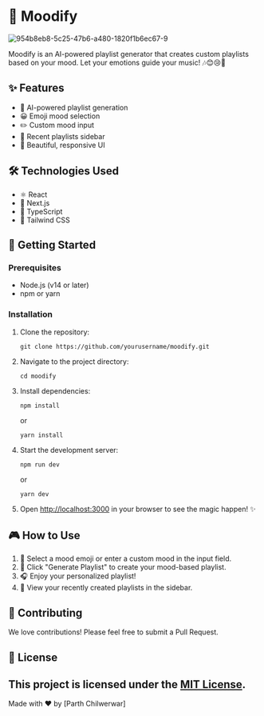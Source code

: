# 🎵 Moodify

![954b8eb8-5c25-47b6-a480-1820f1b6ec67-9](https://github.com/user-attachments/assets/a2c6c0a2-f0f7-4fc5-83a9-c8fe7b372684)

Moodify is an AI-powered playlist generator that creates custom playlists based on your mood. Let your emotions guide your music! 🎶😊😢🥳

## ✨ Features

- 🤖 AI-powered playlist generation
- 😀 Emoji mood selection
- ✏️ Custom mood input
- 🔄 Recent playlists sidebar
- 🌈 Beautiful, responsive UI

## 🛠️ Technologies Used

- ⚛️ React
- 🔼 Next.js
- 📘 TypeScript
- 🎨 Tailwind CSS

## 🚀 Getting Started

### Prerequisites

- Node.js (v14 or later)
- npm or yarn

### Installation

1. Clone the repository:
   ```
   git clone https://github.com/yourusername/moodify.git
   ```

2. Navigate to the project directory:
   ```
   cd moodify
   ```

3. Install dependencies:
   ```
   npm install
   ```
   or
   ```
   yarn install
   ```

4. Start the development server:
   ```
   npm run dev
   ```
   or
   ```
   yarn dev
   ```

5. Open [http://localhost:3000](http://localhost:3000) in your browser to see the magic happen! ✨

## 🎮 How to Use

1. 🤔 Select a mood emoji or enter a custom mood in the input field.
2. 🎵 Click "Generate Playlist" to create your mood-based playlist.
3. 🎧 Enjoy your personalized playlist!
4. 📜 View your recently created playlists in the sidebar.

## 🤝 Contributing

We love contributions! Please feel free to submit a Pull Request.

## 📄 License

This project is licensed under the [MIT License](LICENSE).
---

Made with ❤️ by [Parth Chilwerwar]
